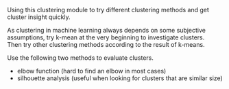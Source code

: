 Using this clustering module to try different clustering methods and get cluster insight quickly.<br>

As clustering in machine learning always depends on some subjective assumptions, try k-mean at the very beginning to investigate clusters.<br>
Then try other clustering methods according to the result of k-means.<br>

Use the following two methods to evaluate clusters.
- elbow function (hard to find an elbow in most cases)
- silhouette analysis (useful when looking for clusters that are similar size)
